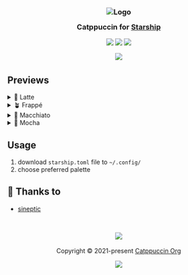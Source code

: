 <h3 align="center">
	<img src="https://raw.githubusercontent.com/catppuccin/catppuccin/main/assets/logos/exports/1544x1544_circle.png" width="100" alt="Logo"/><br/>
	<img src="https://raw.githubusercontent.com/catppuccin/catppuccin/main/assets/misc/transparent.png" height="30" width="0px"/>
	Catppuccin for <a href="https://github.com/starship/starship">Starship</a>
	<img src="https://raw.githubusercontent.com/catppuccin/catppuccin/main/assets/misc/transparent.png" height="30" width="0px"/>
</h3>

<p align="center">
	<a href="https://github.com/catppuccin/template/stargazers"><img src="https://img.shields.io/github/stars/sineptic/starship-catppuccin?colorA=363a4f&colorB=b7bdf8&style=for-the-badge"></a>
	<a href="https://github.com/catppuccin/template/issues"><img src="https://img.shields.io/github/issues/sineptic/starship-catppuccin?colorA=363a4f&colorB=f5a97f&style=for-the-badge"></a>
	<a href="https://github.com/catppuccin/template/contributors"><img src="https://img.shields.io/github/contributors/sineptic/starship-catppuccin?colorA=363a4f&colorB=a6da95&style=for-the-badge"></a>
</p>

<p align="center">
	<img src="https://raw.githubusercontent.com/catppuccin/catppuccin/main/assets/previews/preview.webp"/>
</p>

## Previews

<details>
<summary>🌻 Latte</summary>
<img src="assets/latte.png"/>
</details>
<details>
<summary>🪴 Frappé</summary>
<img src="assets/frappe.png"/>
</details>
<details>
<summary>🌺 Macchiato</summary>
<img src="assets/macchiato.png"/>
</details>
<details>
<summary>🌿 Mocha</summary>
<img src="assets/mocha.png"/>
</details>

## Usage

1. download `starship.toml` file to `~/.config/`
2. choose preferred palette

## 💝 Thanks to

- [sineptic](https://github.com/sineptic)

&nbsp;

<p align="center">
	<img src="https://raw.githubusercontent.com/catppuccin/catppuccin/main/assets/footers/gray0_ctp_on_line.svg?sanitize=true" />
</p>

<p align="center">
	Copyright &copy; 2021-present <a href="https://github.com/catppuccin" target="_blank">Catppuccin Org</a>
</p>

<p align="center">
	<a href="https://github.com/catppuccin/catppuccin/blob/main/LICENSE"><img src="https://img.shields.io/static/v1.svg?style=for-the-badge&label=License&message=MIT&logoColor=d9e0ee&colorA=363a4f&colorB=b7bdf8"/></a>
</p>
